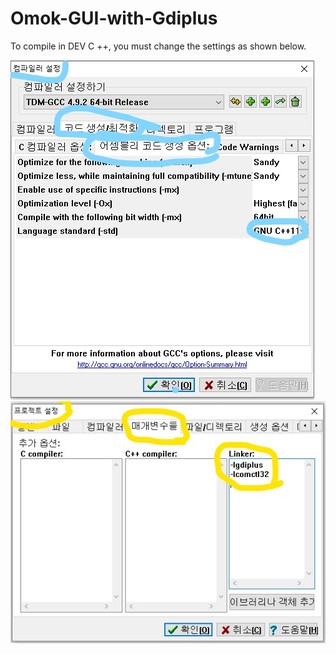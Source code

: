 # Omok-GUI-with-Gdiplus  

To compile in DEV C ++, you must change the settings as shown below.

![Dev C++ Project Option](./Screenshot/Devcsetting1_LI.jpg)  
![Dev C++ Project Option](./Screenshot/Devcsetting_LI.jpg)
